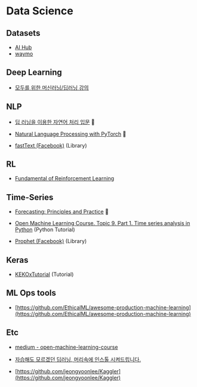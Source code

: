 # Data Science

## Datasets
- [AI Hub](http://www.aihub.or.kr/)
- [waymo](https://waymo.com/open/)

## Deep Learning

- [모두를 위한 머신러닝/딥러닝 강의](https://hunkim.github.io/ml/)

## NLP
- [딥 러닝을 이용한 자연어 처리 입문](https://wikidocs.net/book/2155) :book:

- [Natural Language Processing with PyTorch](https://kh-kim.gitbook.io/natural-language-processing-with-pytorch/) :book:

- [fastText (Facebook)](https://github.com/facebookresearch/fastText/) (Library)

## RL
- [Fundamental of Reinforcement Learning](https://dnddnjs.gitbooks.io/rl/content/)

## Time-Series
- [Forecasting: Principles and Practice](https://otexts.com/fppkr/index.html) :book:

- [Open Machine Learning Course. Topic 9. Part 1. Time series analysis in Python](https://medium.com/open-machine-learning-course/open-machine-learning-course-topic-9-time-series-analysis-in-python-a270cb05e0b3) (Python Tutorial)

- [Prophet (Facebook)](https://github.com/facebook/prophet) (Library)

## Keras
- [KEKOxTutorial](https://github.com/KerasKorea/KEKOxTutorial) (Tutorial)

## ML Ops tools
- [https://github.com/EthicalML/awesome-production-machine-learning](https://github.com/EthicalML/awesome-production-machine-learning)

## Etc
- [medium - open-machine-learning-course](https://medium.com/open-machine-learning-course)

- [자습해도 모르겠던 딥러닝, 머리속에 인스톨 시켜드립니다.](https://www.slideshare.net/yongho/ss-79607172)

- [https://github.com/jeongyoonlee/Kaggler](https://github.com/jeongyoonlee/Kaggler)
